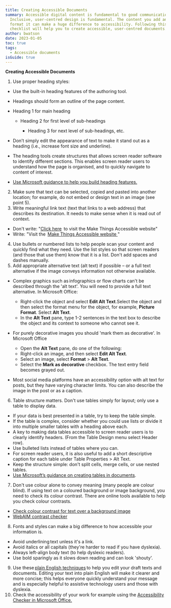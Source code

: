 ```yaml
---
title: Creating Accessible Documents
summary: Accessible digital content is fundamental to good communications.
  Inclusive, user-centred design is fundamental. The content you add and how you
  format it can make a huge difference to accessibility. Following this
  checklist will help you to create accessible, user-centred documents.
author: bwatson
date: 2023-01-05
toc: true
tags:
  - Accessible documents
isGuide: true
---
```

**Creating Accessible Documents**

1. Use proper heading styles:

* Use the built-in heading features of the authoring tool.  
* Headings should form an outline of the page content.  
* Heading 1 for main heading 

  * Heading 2 for first level of sub-headings 

    * Heading 3 for next level of sub-headings, etc.  
* Don’t simply edit the appearance of text to make it stand out as a heading (i.e., increase font size and underline). [](https://support.microsoft.com/en-us/office/make-your-word-docume)
* The heading tools create structures that allows screen reader software to identify different sections. This enables screen reader users to understand how the page is organised, and to quickly navigate to content of interest. 
* [Use Microsoft guidance to help you build heading features.](https://support.microsoft.com/en-us/office/make-your-word-docume) 

2. Make sure that text can be selected, copied and pasted into another location; for example, do not embed or design text in an image (see point 5).
3. Write meaningful link text (text that links to a web address) that describes its destination. It needs to make sense when it is read out of context. 

* Don't write: "[Click here](https://www.makethingsaccessible.com/)  to visit the Make Things Accessible website[](https://www.makethingsaccessible.com/)"  
* Write: "Visit the  [Make Things Accessible website ](https://www.makethingsaccessible.com/)" 

4. Use bullets or numbered lists to help people scan your content and quickly find what they need. Use the list styles so that screen readers (and those that use them) know that it is a list. Don't add spaces and dashes manually.
5. Add appropriate alternative text (alt text) if possible – or a full text alternative if the image conveys information not otherwise available. 

* Complex graphics such as infographics or flow charts can't be described through the 'alt text'. You will need to provide a full text alternative. In Microsoft Office:

  * Right-click the object and select **Edit Alt Text**.Select the object and then select the format menu for the object, for example, **Picture Format**. Select **Alt Text**.
  * In the **Alt Text** pane, type 1-2 sentences in the text box to describe the object and its context to someone who cannot see it.
* For purely decorative images you should 'mark them as decorative'. In Microsoft Office

  * Open the **Alt Text** pane, do one of the following:
  * Right-click an image, and then select **Edit Alt Text**.
  * Select an image, select **Format** > **Alt Text**.
  * Select the **Mark as decorative** checkbox. The text entry field becomes grayed out.
* Most social media platforms have an accessibility option with alt text for posts, but they have varying character limits. You can also describe the image in the post or as a caption. 

6. Table structure matters. Don't use tables simply for layout; only use a table to display data. 

* If your data is best presented in a table, try to keep the table simple.  
* If the table is complex, consider whether you could use lists or divide it into multiple smaller tables with a heading above each. 
* A key to making data tables accessible to screen reader users is to clearly identify headers. (From the Table Design menu select Header row).
* Use bulleted lists instead of tables where you can.  
* For screen reader users, it is also useful to add a short descriptive caption for each table under Table Properties > Alt Text. 
* Keep the structure simple: don't split cells, merge cells, or use nested tables. 
* [Use Microsoft’s guidance on creating tables in documents](https://support.microsoft.com/en-us/office/make-your-word-documents-accessible-to-people-with-disabilities-d9bf3683-87ac-47ea-b91a-78dcacb3c66d#bkmk_winbuiltinheadings).  

7. Don't use colour alone to convey meaning (many people are colour blind). If using text on a coloured background or image background, you need to check its colour contrast. There are online tools available to help you check colour contrasts.

* [Check colour contrast for text over a background image](https://www.brandwood.com/a11y/) 
* [WebAIM contrast checker](http://webaim.org/resources/contrast) 

8. Fonts and styles can make a big difference to how accessible your information is. 

* Avoid underlining text unless it's a link. 
* Avoid italics or all capitals (they're harder to read if you have dyslexia).  
* Always left-align body text (to help dyslexic readers). 
* Use bold sparingly as it slows down reading and can look 'shouty'. 

9. Use these [plain English techniques](https://www.kent.ac.uk/guides/plain-english) to help you edit your draft texts and documents. Editing your text into plain English will make it clearer and more concise; this helps everyone quickly understand your message and is especially helpful to assistive technology users and those with dyslexia. 
10. Check the accessibility of your work for example using the [Accessibility Checker in Microsoft Office.](https://support.microsoft.com/en-us/office/improve-accessibility-with-the-accessibility-checker-a16f6de0-2f39-4a2b-8bd8-5ad801426c7f?ui=en-us&rs=en-us&ad=us)